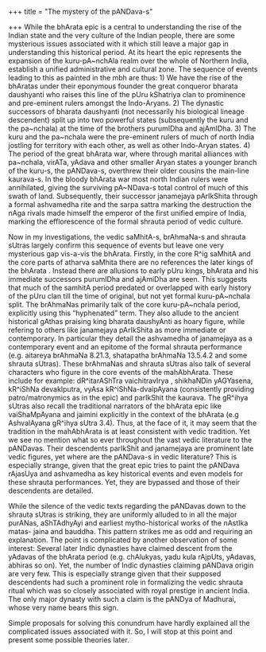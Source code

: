 +++
title = "The mystery of the pANDava-s"

+++
While the bhArata epic is a central to understanding the rise of the
Indian state and the very culture of the Indian people, there are some
mysterious issues associated with it which still leave a major gap in
understanding this historical period. At its heart the epic represents
the expansion of the kuru-pA\~nchAla realm over the whole of Northern
India, establish a unified administrative and cultural zone. The
sequence of events leading to this as painted in the mbh are thus: 1) We
have the rise of the bhAratas under their eponymous founder the great
conqueror bharata daushyanti who raises this line of the pUru kShatriya
clan to prominence and pre-eminent rulers amongst the Indo-Aryans. 2)
The dynastic successors of bharata daushyanti (not necessarily his
biological lineage descendent) split up into two powerful states
(subsequently the kuru and the pa\~nchala) at the time of the brothers
purumIDha and ajAmIDha. 3) The kuru and the pa\~nchala were the
pre-eminent rulers of much of north India jostling for territory with
each other, as well as other Indo-Aryan states. 4) The period of the
great bhArata war, where through marital alliances with pa\~nchala,
virATa, yAdava and other smaller Aryan states a younger branch of the
kuru-s, the pANDava-s, overthrew their older cousins the main-line
kaurava-s. In the bloody bhArata war most north Indian rulers were
annihilated, giving the surviving pA\~NDava-s total control of much of
this swath of land. Subsequently, their successor janamejaya pArIkShita
through a formal ashvamedha rite and the sarpa sattra marking the
destruction the nAga rivals made himself the emperor of the first
unified empire of India, marking the efflorescence of the formal shrauta
period of vedic culture.

Now in my investigations, the vedic saMhitA-s, brAhmaNa-s and shrauta
sUtras largely confirm this sequence of events but leave one very
mysterious gap vis-a-vis the bhArata. Firstly, in the core R^ig saMhitA
and the core parts of atharva saMhita there are no references the later
kings of the bhArata . Instead there are allusions to early pUru kings,
bhArata and his immediate successors purumIDha and ajAmiDha are seen.
This suggests that much of the samhitA period predated or overlapped
with early history of the pUru clan till the time of original, but not
yet formal kuru-pA\~nchala split. The brAhmaNas primarily talk of the
core kuru-pA\~nchala period, explicitly using this “hyphenated” term.
They also allude to the ancient historical gAthas praising king bharata
daushyAnti as hoary figure, while refering to others like janamejaya
pArIkShita as more immediate or contemporary. In particular they detail
the ashvamedha of janamejaya as a contemporary event and an epitome of
the formal shrauta performance (e.g. aitareya brAhmaNa 8.21.3,
shatapatha brAhmaNa 13.5.4.2 and some shrauta sUtras). These brAhmaNas
and shrauta sUtras also talk of several characters who figure in the
core events of the mahAbhArata. These include for example: dR^itarAShTra
vaichitravIrya , shikhaNDin yAGYasena, kR^iShNa devakIputra, vyAsa
kR^iShNa-dvaipAyana (consistently providing patro/matronymics as in the
epic) and parIkShit the kaurava. The gR^ihya sUtras also recall the
traditional narrators of the bhArata epic like vaiShaMpAyana and jaimini
explicitly in the context of the bhArata (e.g AshvalAyana gR^ihya sUtra
3.4). Thus, at the face of it, it may seem that the tradition in the
mahAbhArata is at least consistent with vedic tradition. Yet we see no
mention what so ever throughout the vast vedic literature to the
pANDavas. Their descendents parIkShit and janamejaya are prominent late
vedic figures, yet where are the pANDava-s in vedic literature? This is
especially strange, given that the great epic tries to paint the pANDava
rAjasUya and ashvamedha as key historical events and even models for
these shrauta performances. Yet, they are bypassed and those of their
descendents are detailed.

While the silence of the vedic texts regarding the pANDavas down to the
shrauta sUtras is striking, they are uniformly alluded to in all the
major purANas, aShTAdhyAyi and earliest mytho-historical works of the
nAstIka matas- jaina and bauddha. This pattern strikes me as odd and
requiring an explanation. The point is complicated by another
observation of some interest: Several later Indic dynasties have claimed
descent from the yAdavas of the bhArata period (e.g. chAlukyas, yadu
kula rAjpUts, yAdavas, abhiras so on). Yet, the number of Indic
dynasties claiming pANDava origin are very few. This is especially
strange given that their supposed descendents had such a prominent role
in formalizing the vedic shrauta ritual which was so closely associated
with royal prestige in ancient India. The only major dynasty with such a
claim is the pANDya of Madhurai, whose very name bears this sign.

Simple proposals for solving this conundrum have hardly explained all
the complicated issues associated with it. So, I will stop at this point
and present some possible theories later.
